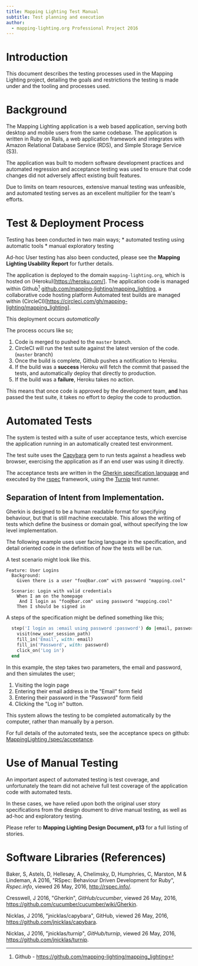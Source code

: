```yaml
---
title: Mapping Lighting Test Manual
subtitle: Test planning and execution
author:
  - mapping-lighting.org Professional Project 2016
---
```


# Introduction

This document describes the testing processes used in the Mapping Lighting project, detailing the goals and restrictions the testing is made under and the tooling and processes used.

# Background

The Mapping Lighting application is a web based application, serving both desktop and mobile users from the same codebase.
The application is written in Ruby on Rails, a web application framework and integrates with Amazon Relational Database Service (RDS), and Simple Storage Service (S3).

The application was built to modern software development practices and automated regression and acceptance testing was used to ensure that code changes did not adversely affect existing built features.

Due to limits on team resources, extensive manual testing was unfeasible, and automated testing serves as an excellent multiplier for the team's efforts.

# Test & Deployment Process

  Testing has been conducted in two main ways;
    * automated testing using automatic tools
    * manual exploratory testing

  Ad-hoc User testing has also been conducted, please see the **Mapping Lighting Usability Report** for further details.

  The application is deployed to the domain `mapping-lighting.org`, which is hosted on (Heroku)[https://heroku.com/].
  The application code is managed within Github[^github] [github.com/mapping-lighting/mapping_lighting](https://github.com/mapping-lighting/mapping_lighting), a collaborative code hosting platform
  Automated test builds are managed within (CircleCI)[https://circleci.com/gh/mapping-lighting/mapping_lighting].

  This deployment occurs *automatically*

  The process occurs like so;

  1. Code is merged to pushed to the `master` branch.
  2. CircleCI will run the test suite against the latest version of the code. (`master` branch)
  3. Once the build is complete, Github pushes a notification to Heroku.
  4. If the build was a **success** Heroku will fetch the commit that passed the tests, and automatically deploy that directly to production.
  5. If the build was a **failure**, Heroku takes no action.

  This means that once code is approved by the development team, **and** has passed the test suite, it takes no effort to deploy the code to production.

[^github]: Github - <https://github.com/mapping-lighting/mapping_lighting>

# Automated Tests

The system is tested with a suite of user acceptance tests, which exercise the application running in an automatically created test environment.

The test suite uses the [Capybara](https://github.com/jnicklas/capybara) gem to run tests against a headless web browser, exercising the application as if an end user was using it directly.

The acceptance tests are written in the [Gherkin specification language](https://github.com/cucumber/cucumber/wiki/Gherkin) and executed by the [rspec](http://rspec.info/) framework, using the [Turnip](https://github.com/jnicklas/turnip) test runner.


## Separation of Intent from Implementation.

Gherkin is designed to be a human readable format for specifying behaviour, but that is still machine executable.
This allows the writing of tests which define the business or domain goal, without specifying the low level implementation.

The following example uses user facing language in the specification, and detail oriented code in the definition of *how* the tests will be run.

A test scenario might look like this.

```gherkin
Feature: User Logins
  Background:
    Given there is a user "foo@bar.com" with password "mapping.cool"

  Scenario: Login with valid credentials
    When I am on the homepage
     And I login as "foo@bar.com" using password "mapping.cool"
    Then I should be signed in
```

A steps of the specification might be defined something like this;

```ruby
  step('I login as :email using password :password') do |email, password|
    visit(new_user_session_path)
    fill_in('Email', with: email)
    fill_in('Password', with: password)
    click_on('Log in')
  end
```

In this example, the step takes two parameters, the email and password, and then simulates the user;

1. Visiting the login page
2. Entering their email address in the "Email" form field
3. Entering their password in the "Password" form field
4. Clicking the "Log in" button.

This system allows the testing to be completed automatically by the computer, rather than manually by a person.

For full details of the automated tests, see the acceptance specs on github: [MappingLighting /spec/acceptance](https://github.com/mapping-lighting/mapping_lighting/tree/master/spec/acceptance).

# Use of Manual Testing

An important aspect of automated testing is test coverage, and unfortunately the team did not acheive full test coverage of the application code with automated tests.

In these cases, we have relied upon both the original user story specifications from the design doument to drive manual testing, as well as ad-hoc and exploratory testing.

Please refer to **Mapping Lighting Design Document, p13** for a full listing of stories.


# Software Libraries (References)

Baker, S, Astels, D, Hellesøy, A, Chelimsky, D, Humphries, C, Marston, M & Lindeman, A 2016, "RSpec: Behaviour Driven Development for Ruby", *Rspec.info*, viewed 26 May, 2016, <http://rspec.info/>.

Cresswell, J 2016, "Gherkin", *GitHub/cucumber*, viewed 26 May, 2016, <https://github.com/cucumber/cucumber/wiki/Gherkin>.

Nicklas, J 2016, "jnicklas/capybara", GitHub, viewed 26 May, 2016, <https://github.com/jnicklas/capybara>.

Nicklas, J 2016, "jnicklas/turnip", *GitHub/turnip*, viewed 26 May, 2016, <https://github.com/jnicklas/turnip>.
